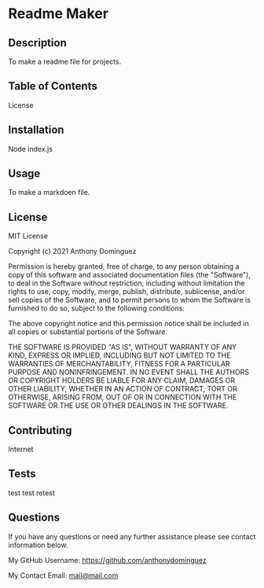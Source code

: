
  # Readme Maker 

  ## Description 

  To make a readme file for projects.
  
  ## Table of Contents 
  
  License
  
  ## Installation 
  
  Node index.js

  ## Usage 
  
  To make a markdoen file.

  ## License 
  
  MIT License

  Copyright (c) 2021 Anthony Dominguez 

  Permission is hereby granted, free of charge, to any person obtaining a copy
  of this software and associated documentation files (the "Software"), to deal
  in the Software without restriction, including without limitation the rights
  to use, copy, modify, merge, publish, distribute, sublicense, and/or sell
  copies of the Software, and to permit persons to whom the Software is
  furnished to do so, subject to the following conditions:

  The above copyright notice and this permission notice shall be included in all
  copies or substantial portions of the Software.

  THE SOFTWARE IS PROVIDED "AS IS", WITHOUT WARRANTY OF ANY KIND, EXPRESS OR
  IMPLIED, INCLUDING BUT NOT LIMITED TO THE WARRANTIES OF MERCHANTABILITY,
  FITNESS FOR A PARTICULAR PURPOSE AND NONINFRINGEMENT. IN NO EVENT SHALL THE
  AUTHORS OR COPYRIGHT HOLDERS BE LIABLE FOR ANY CLAIM, DAMAGES OR OTHER
  LIABILITY, WHETHER IN AN ACTION OF CONTRACT, TORT OR OTHERWISE, ARISING FROM,
  OUT OF OR IN CONNECTION WITH THE SOFTWARE OR THE USE OR OTHER DEALINGS IN THE
  SOFTWARE.

  ## Contributing 
  
  Internet
  
  ## Tests 
  
  test test retest 

  ## Questions 
  
  If you have any questions or need any further assistance please see contact information below.

  My GitHub Username: https://github.com/anthonydominguez
  
  My Contact Email: mail@mail.com
